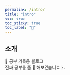 ```yaml
---
permalink: /intro/
title: "intro"
toc: true
toc_sticky: true
toc_label: "👻"
---
```

## 소개
🫣 공부 기록용 블로그    
진짜 공부를 좀 🫠 해보겠습니ㄷㅏ.